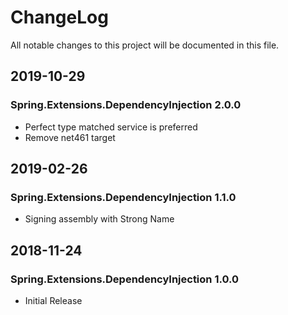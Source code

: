 # ChangeLog

All notable changes to this project will be documented in this file.

## 2019-10-29

### Spring.Extensions.DependencyInjection 2.0.0

- Perfect type matched service is preferred
- Remove net461 target

## 2019-02-26

### Spring.Extensions.DependencyInjection 1.1.0

- Signing assembly with Strong Name

## 2018-11-24

### Spring.Extensions.DependencyInjection 1.0.0

- Initial Release